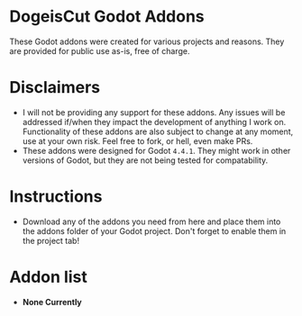 # DogeisCut Godot Addons
These Godot addons were created for various projects and reasons. They are provided for public use as-is, free of charge.
# Disclaimers
- I will not be providing any support for these addons. Any issues will be addressed if/when they impact the development of anything I work on. Functionality of these addons are also subject to change at any moment, use at your own risk. Feel free to fork, or hell, even make PRs.
- These addons were designed for Godot `4.4.1`. They might work in other versions of Godot, but they are not being tested for compatability.
# Instructions
- Download any of the addons you need from here and place them into the addons folder of your Godot project. Don't forget to enable them in the project tab!
# Addon list
- **None Currently**
